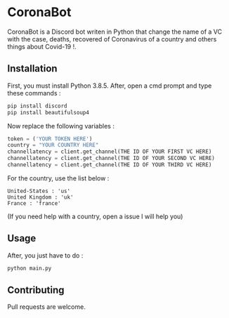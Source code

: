 # CoronaBot

CoronaBot is a Discord bot writen in Python that change the name of a VC with the case, deaths, recovered of Coronavirus of a country and others things about Covid-19 !.

## Installation

First, you must install Python 3.8.5. After, open a cmd prompt and type these commands :

```bash
pip install discord
pip install beautifulsoup4
```
Now replace the following variables :
```python
token = ('YOUR TOKEN HERE')
country = "YOUR COUNTRY HERE"
channellatency = client.get_channel(THE ID OF YOUR FIRST VC HERE)
channellatency = client.get_channel(THE ID OF YOUR SECOND VC HERE)
channellatency = client.get_channel(THE ID OF YOUR THIRD VC HERE)
```
For the country, use the list below :
```
United-States : 'us'
United Kingdom : 'uk'
France : 'france'
```
(If you need help with a country, open a issue I will help you)
## Usage

After, you just have to do :
```bash
python main.py
```

## Contributing
Pull requests are welcome. 
